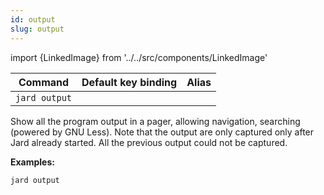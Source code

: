 ```yaml
---
id: output
slug: output
---
```


import {LinkedImage} from '../../src/components/LinkedImage'

| Command | Default key binding | Alias |
| ------- | ------------------- | ----- |
| `jard output` | | |


Show all the program output in a pager, allowing navigation, searching (powered by GNU Less). Note that the output are only captured only after Jard already started. All the previous output could not be captured.

**Examples:**

```
jard output
```

<LinkedImage link="/img/commands/output.gif" alt="Output example"/>
